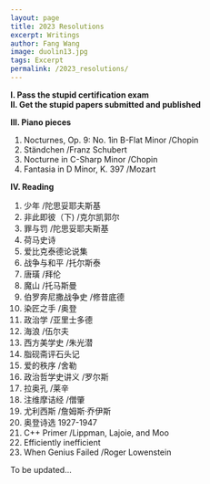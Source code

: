 ```yaml
---
layout: page
title: 2023 Resolutions
excerpt: Writings
author: Fang Wang
image: duolin13.jpg
tags: Excerpt
permalink: /2023_resolutions/
---
```


**I. Pass the stupid certification exam**   
**II. Get the stupid papers submitted and published**

**III. Piano pieces**
1. Nocturnes, Op. 9: No. 1in B-Flat Minor /Chopin     
2. Ständchen /Franz Schubert        
3. Nocturne in C-Sharp Minor /Chopin   
4. Fantasia in D Minor, K. 397 /Mozart 

**IV. Reading**
1. 少年 /陀思妥耶夫斯基   
2. 非此即彼（下) /克尔凯郭尔   
3. 罪与罚 /陀思妥耶夫斯基   
4. 荷马史诗   
5. 爱比克泰德论说集 
6. 战争与和平 /托尔斯泰
7. 唐璜 /拜伦
8. 魔山 /托马斯曼   
9. 伯罗奔尼撒战争史 /修昔底德   
10. 染匠之手 /奥登
11. 政治学 /亚里士多德   
12. 海浪 /伍尔夫
13. 西方美学史 /朱光潜   
14. 脂砚斋评石头记   
15. 爱的秩序 /舍勒
16. 政治哲学史讲义 /罗尔斯    
17. 拉奥孔 /莱辛
18. 注维摩诘经 /僧肇    
19. 尤利西斯 /詹姆斯·乔伊斯
20. 奥登诗选 1927-1947
21. C++ Primer /Lippman, Lajoie, and Moo    
22. Efficiently inefficient   
23. When Genius Failed /Roger Lowenstein   

To be updated...
